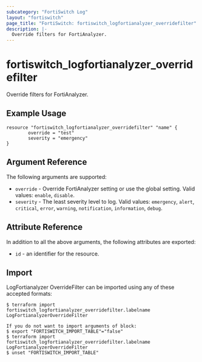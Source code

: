 ```yaml
---
subcategory: "FortiSwitch Log"
layout: "fortiswitch"
page_title: "FortiSwitch: fortiswitch_logfortianalyzer_overridefilter"
description: |-
  Override filters for FortiAnalyzer.
---
```


# fortiswitch_logfortianalyzer_overridefilter
Override filters for FortiAnalyzer.

## Example Usage

```hcl
resource "fortiswitch_logfortianalyzer_overridefilter" "name" {
        override = "test"
        severity = "emergency"
}
```

## Argument Reference

The following arguments are supported:

* `override` - Override FortiAnalyzer setting or use the global setting. Valid values: `enable`, `disable`.
* `severity` - The least severity level to log. Valid values: `emergency`, `alert`, `critical`, `error`, `warning`, `notification`, `information`, `debug`.


## Attribute Reference

In addition to all the above arguments, the following attributes are exported:
* `id` - an identifier for the resource.

## Import

LogFortianalyzer OverrideFilter can be imported using any of these accepted formats:
```
$ terraform import fortiswitch_logfortianalyzer_overridefilter.labelname LogFortianalyzerOverrideFilter

If you do not want to import arguments of block:
$ export "FORTISWITCH_IMPORT_TABLE"="false"
$ terraform import fortiswitch_logfortianalyzer_overridefilter.labelname LogFortianalyzerOverrideFilter
$ unset "FORTISWITCH_IMPORT_TABLE"
```
